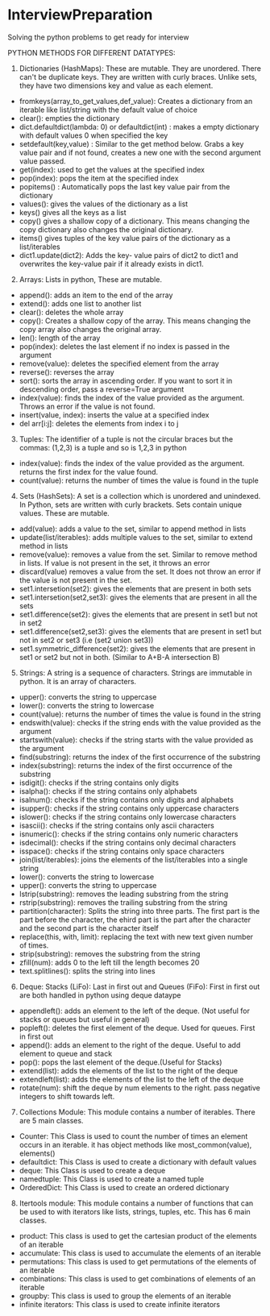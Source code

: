 # InterviewPreparation

Solving the python problems to get ready for interview

PYTHON METHODS FOR DIFFERENT DATATYPES:
1. Dictionaries (HashMaps): These are mutable. They are unordered. There can't be duplicate keys. They are written with curly braces. Unlike sets, they have two dimensions key and value as each element.
- fromkeys(array_to_get_values,def_value): Creates a dictionary from an iterable like list/string with the default value of choice
- clear(): empties the dictionary
- dict.defaultdict(lambda: 0) or defaultdict(int) : makes a empty dictionary with default values 0 when specified the key
- setdefault(key,value) : Similar to the get method below. Grabs a key value pair and if not found, creates a new one with the second argument value passed.
- get(index): used to get the values at the specified index
- pop(index): pops the item at the specified index
- popitems() : Automatically pops the last key value pair from the dictionary
- values(): gives the values of the dictionary as a list
- keys() gives all the keys as a list
- copy() gives a shallow copy of a dictionary. This means changing the copy dictionary also changes the original dictionary.
- items() gives tuples of the key value pairs of the dictionary as a list/iterables
- dict1.update(dict2): Adds the key- value pairs of dict2 to dict1 and overwrites the key-value pair if it already exists in dict1.

2. Arrays: Lists in python, These are mutable.
- append(): adds an item to the end of the array
- extend(): adds one list to another list
- clear(): deletes the whole array
- copy(): Creates a shallow copy of the array. This means changing the copy array also changes the original array.
- len(): length of the array
- pop(index): deletes the last element if no index is passed in the argument
- remove(value): deletes the specified element from the array
- reverse(): reverses the array
- sort(): sorts the array in ascending order. If you want to sort it in descending order, pass a reverse=True argument
- index(value): finds the index of the value provided as the argument. Throws an error if the value is not found.
- insert(value, index): inserts the value at a specified index
- del arr[i:j]: deletes the elements from index i to j

3. Tuples: The identifier of a tuple is not the circular braces but the commas: (1,2,3) is a tuple and so is 1,2,3 in python
- index(value): finds the index of the value provided as the argument. returns the first index for the value found. 
- count(value): returns the number of times the value is found in the tuple

4. Sets (HashSets): A set is a collection which is unordered and unindexed. In Python, sets are written with curly brackets. Sets contain unique values. These are mutable. 
- add(value): adds a value to the set, similar to append method in lists
- update(list/iterables): adds multiple values to the set, similar to extend method in lists
- remove(value): removes a value from the set. Similar to remove method in lists. If value is not present in the set, it throws an error
- discard(value) removes a value from the set. It does not throw an error if the value is not present in the set.
- set1.intersetion(set2): gives the elements that are present in both sets
- set1.intersetion(set2,set3): gives the elements that are present in all the sets
- set1.difference(set2): gives the elements that are present in set1 but not in set2
- set1.difference(set2,set3): gives the elements that are present in set1 but not in set2 or set3 (i.e (set2 union set3))
- set1.symmetric_difference(set2): gives the elements that are present in set1 or set2 but not in both. (Similar to A+B-A intersection B)

5. Strings: A string is a sequence of characters. Strings are immutable in python. It is an array of characters.
- upper(): converts the string to uppercase
- lower(): converts the string to lowercase
- count(value): returns the number of times the value is found in the string
- endswith(value): checks if the string ends with the value provided as the argument
- startswith(value): checks if the string starts with the value provided as the argument
- find(substring): returns the index of the first occurrence of the substring
- index(substring): returns the index of the first occurrence of the substring
- isdigit(): checks if the string contains only digits
- isalpha(): checks if the string contains only alphabets
- isalnum(): checks if the string contains only digits and alphabets
- isupper(): checks if the string contains only uppercase characters
- islower(): checks if the string contains only lowercase characters
- isascii(): checks if the string contains only ascii characters
- isnumeric(): checks if the string contains only numeric characters
- isdecimal(): checks if the string contains only decimal characters
- isspace(): checks if the string contains only space characters
- join(list/iterables): joins the elements of the list/iterables into a single string
- lower(): converts the string to lowercase
- upper(): converts the string to uppercase
- lstrip(substring): removes the leading substring from the string
- rstrip(substring): removes the trailing substring from the string
- partition(character): Splits the string into three parts. The first part is the part before the character, the ehird part is the part after the character and the second part is the character itself
- replace(this, with, limit): replacing the text with new text given number of times.
- strip(substring): removes the substring from the string
- zfill(num): adds 0 to the left till the length becomes 20
- text.splitlines(): splits the string into lines

6. Deque: Stacks (LiFo): Last in first out and Queues (FiFo): First in first out are both handled in python using deque dataype
- appendleft(): adds an element to the left of the deque. (Not useful for stacks or queues but useful in general)
- popleft(): deletes the first element of the deque. Used for queues. First in first out
- append(): adds an element to the right of the deque. Useful to add element to queue and stack
- pop(): pops the last element of the deque.(Useful for Stacks)
- extend(list): adds the elements of the list to the right of the deque
- extendleft(list): adds the elements of the list to the left of the deque
- rotate(num): shift the deque by num elements to the right. pass negative integers to shift towards left.

7. Collections Module: This module contains a number of iterables. There are 5 main classes.
- Counter: This Class is used to count the number of times an element occurs in an iterable. it has object methods like most_common(value), elements()
- defaultdict: This Class is used to create a dictionary with default values
- deque: This Class is used to create a deque
- namedtuple: This Class is used to create a named tuple
- OrderedDict: This Class is used to create an ordered dictionary

8. Itertools module: This module contains a number of functions that can be used to with iterators like lists, strings, tuples, etc.
This has 6 main classes.
- product: This class is used to get the cartesian product of the elements of an iterable
- accumulate: This class is used to accumulate the elements of an iterable
- permutations: This class is used to get permutations of the elements of an iterable
- combinations: This class is used to get combinations of elements of an iterable
- groupby: This class is used to group the elements of an iterable
- infinite iterators: This class is used to create infinite iterators

